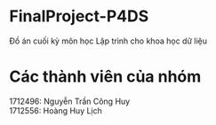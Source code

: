 # FinalProject-P4DS
Đồ án cuối kỳ môn học Lập trình cho khoa học dữ liệu
# Các thành viên của nhóm
1712496: Nguyễn Trần Công Huy <br>
1712556: Hoàng Huy Lịch
